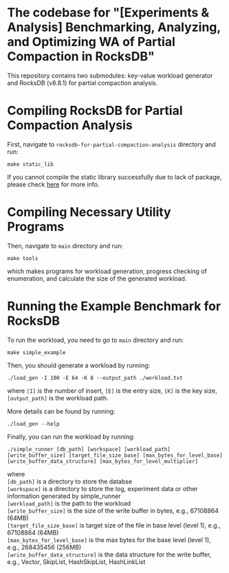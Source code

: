 <H1> The codebase for "[Experiments & Analysis] Benchmarking, Analyzing, and Optimizing WA of Partial Compaction in RocksDB" </H1>

This repository contains two submodules: key-value workload generator and RocksDB (v8.8.1) for partial compaction analysis.

<H1> Compiling RocksDB for Partial Compaction Analysis </H1>

First, navigate to `rocksdb-for-partial-compaction-analysis` directory and run:
```
make static_lib
```
If you cannot compile the static library successfully due to lack of package, please check [here](https://github.com/facebook/rocksdb/blob/main/INSTALL.md) for more info.

<H1> Compiling Necessary Utility Programs </H1>

Then, navigate to `main` directory and run:
```
make tools
```
which makes programs for workload generation, progress checking of enumeration, and calculate the size of the generated workload.

<H1> Running the Example Benchmark for RocksDB </H1>

To run the workload, you need to go to `main` directory and run:

```
make simple_example
```

Then, you should generate a workload by running:

```
./load_gen -I 100 -E 64 -K 8 --output_path ./workload.txt
```

where `[I]` is the number of insert, `[E]` is the entry size, `[K]` is the key size, `[output_path]` is the workload path.

More details can be found by running:

```
./load_gen --help
```

Finally, you can run the workload by running:

```
./simple_runner [db_path] [workspace] [workload_path] [write_buffer_size] [target_file_size_base] [max_bytes_for_level_base] [write_buffer_data_structure] [max_bytes_for_level_multiplier]
```
where  
`[db_path]` is a directory to store the databse  
`[workspace]` is a directory to store the log, experiment data or other information generated by simple_runner  
`[workload_path]` is the path to the workload  
`[write_buffer_size]` is the size of the write buffer in bytes, e.g., 67108864 (64MB)  
`[target_file_size_base]` is target size of the file in base level (level 1), e.g., 67108864 (64MB)  
`[max_bytes_for_level_base]` is the max bytes for the base level (level 1), e.g., 268435456 (256MB)  
`[write_buffer_data_structure]` is the data structure for the write buffer, e.g., Vector, SkipList, HashSkipList, HashLinkList  
